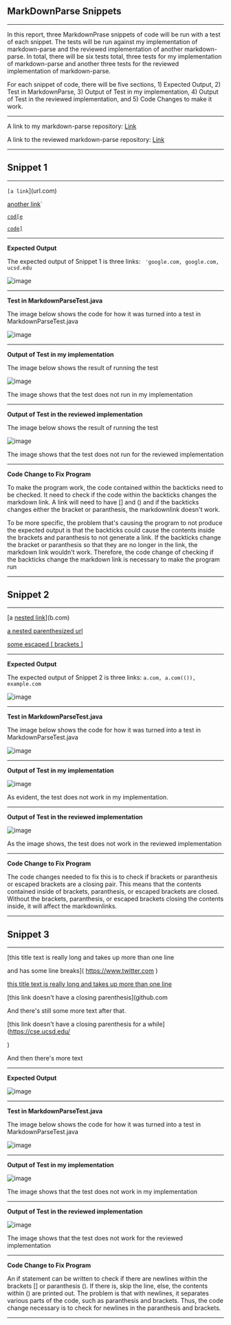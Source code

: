 ## **MarkDownParse Snippets** 
----------------

In this report, three MarkdownPrase snippets of code will be run with a test of each snippet. The tests will be run against my implementation of markdown-parse and the reviewed implementation of another markdown-parse. In total, there will be six tests total, three tests for my implementation of markdown-parse and another three tests for the reviewed implementation of markdown-parse. 

For each snippet of code, there will be five sections, 1) Expected Output, 2) Test in MarkdownParse, 3) Output of Test in my implementation, 4) Output of Test in the reviewed implementation, and 5) Code Changes to make it work. 

------

A link to my markdown-parse repository:
[Link](https://github.com/Wei-Ji-Chen/markdown-parser)

A link to the reviewed markdown-parse repository: 
[Link](https://github.com/aejiang/markdown-parser)

--------------
## Snippet 1 ## 
---------------

`[a link`](url.com)

[another link](`google.com)`

[`cod[e`](google.com)

[`code]`](ucsd.edu)

-------------
**Expected Output**

The expected output of Snippet 1 is three links: 
` 'google.com, google.com, ucsd.edu`

![image](lab4pic1.png)

-----
**Test in MarkdownParseTest.java** 

The image below shows the code for how it was turned into a test in MarkdownParseTest.java

![image](lab4s1test1.png)

----------
**Output of Test in my implementation** 

The image below shows the result of running the test 

![image](lab4s1our.png)

The image shows that the test does not run in my implementation 


---------------
**Output of Test in the reviewed implementation** 

The image below shows the result of running the test 

![image](lab4s1their.png)

The image shows that the test does not run for the reviewed implementation 

-------------
**Code Change to Fix Program**

To make the program work, the code contained within the backticks need to be checked. It need to check if the code within the backticks changes the markdown link. A link will need to have [] and () and if the backticks changes either the bracket or paranthesis, the markdownlink doesn't work. 

To be more specific, the problem that's causing the program to not produce the expected output is that the backticks could cause the contents inside the brackets and paranthesis to not generate a link. If the backticks change the bracket or paranthesis so that they are no longer in the link, the markdown link wouldn't work. Therefore, the code change of checking if the backticks change the markdown link is necessary to make the program run

-------------------
## Snippet 2 ##

-------------

[a [nested link](a.com)](b.com)

[a nested parenthesized url](a.com(()))

[some escaped \[ brackets \]](example.com)

-------------
**Expected Output**

The expected output of Snippet 2 is three links: 
`a.com, a.com(()), example.com`

![image](lab4s2out.png)

---------------
**Test in MarkdownParseTest.java** 

The image below shows the code for how it was turned into a test in MarkdownParseTest.java

![image](lab4s2test2.png)

---------------
**Output of Test in my implementation** 

![image](lab4s2our.png)

As evident, the test does not work in my implementation.

---------------
**Output of Test in the reviewed implementation** 

![image](lab4s2their.png)

As the image shows, the test does not work in the reviewed implementation

-------------
**Code Change to Fix Program**

The code changes needed to fix this is to check if brackets or paranthesis or escaped brackets are a closing pair. This means that the contents contained inside of brackets, paranthesis, or escaped brackets are closed. Without the brackets, paranthesis, or escaped brackets closing the contents inside, it will affect the markdownlinks. 

--------------

## Snippet 3 ##
--------------


[this title text is really long and takes up more than 
one line

and has some line breaks](
    https://www.twitter.com
)

[this title text is really long and takes up more than 
one line](
https://sites.google.com/eng.ucsd.edu/cse-15l-spring-2022/schedule
)


[this link doesn't have a closing parenthesis](github.com

And there's still some more text after that.

[this link doesn't have a closing parenthesis for a while](https://cse.ucsd.edu/



)

And then there's more text


----------------
**Expected Output**

![image](lab4s3out.png)

-------------------
**Test in MarkdownParseTest.java** 

The image below shows the code for how it was turned into a test in MarkdownParseTest.java

![image](lab4s3test3.png)

------------------
**Output of Test in my implementation** 

![image](lab4s3our.png)

The image shows that the test does not work in my implementation

---------------
**Output of Test in the reviewed implementation** 

![image](lab4s3their.png)

The image shows that the test does not work for the reviewed implementation

-------------
**Code Change to Fix Program**

An if statement can be written to check if there are newlines within the brackets [] or paranthesis (). If there is, skip the line, else, the contents within () are printed out. The problem is that with newlines, it separates various parts of the code, such as paranthesis and brackets. Thus, the code change necessary is to check for newlines in the paranthesis and brackets. 

------------



